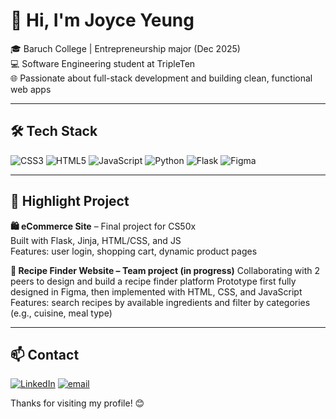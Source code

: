 # 👋 Hi, I'm Joyce Yeung

🎓 Baruch College | Entrepreneurship major (Dec 2025)  
💻 Software Engineering student at TripleTen  
🌐 Passionate about full-stack development and building clean, functional web apps

---

## 🛠️ Tech Stack
![CSS3](https://img.shields.io/badge/css3-%231572B6.svg?style=flat&logo=css3&logoColor=white) ![HTML5](https://img.shields.io/badge/html5-%23E34F26.svg?style=flat&logo=html5&logoColor=white) ![JavaScript](https://img.shields.io/badge/javascript-%23323330.svg?style=flat&logo=javascript&logoColor=%23F7DF1E) ![Python](https://img.shields.io/badge/python-3670A0?style=flat&logo=python&logoColor=ffdd54) ![Flask](https://img.shields.io/badge/flask-%23000.svg?style=flat&logo=flask&logoColor=white) ![Figma](https://img.shields.io/badge/figma-%23F24E1E.svg?style=flat&logo=figma&logoColor=white)

---

## 🚀 Highlight Project
**🛍️ eCommerce Site** – Final project for CS50x  
Built with Flask, Jinja, HTML/CSS, and JS  
Features: user login, shopping cart, dynamic product pages

**🥘 Recipe Finder Website – Team project (in progress)**
Collaborating with 2 peers to design and build a recipe finder platform
Prototype first fully designed in Figma, then implemented with HTML, CSS, and JavaScript
Features: search recipes by available ingredients and filter by categories (e.g., cuisine, meal type)

---

## 📫 Contact
[![LinkedIn](https://img.shields.io/badge/LinkedIn-%230077B5.svg?logo=linkedin&logoColor=white)](https://linkedin.com/in/https://www.linkedin.com/in/joyceyeung-tech) [![email](https://img.shields.io/badge/Email-D14836?logo=gmail&logoColor=white)](mailto:joyce03184j@gmail.com) 


Thanks for visiting my profile! 😊










